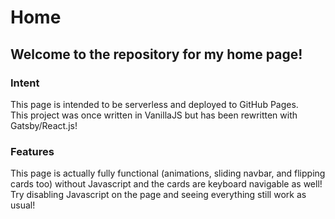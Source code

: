 # Home
Welcome to the repository for my home page!
---
### Intent
This page is intended to be serverless and deployed to GitHub Pages.  
This project was once written in VanillaJS but has been rewritten with Gatsby/React.js!

### Features
This page is actually fully functional (animations, sliding navbar, and flipping cards too) without Javascript and the cards are keyboard navigable as well!  
Try disabling Javascript on the page and seeing everything still work as usual!
